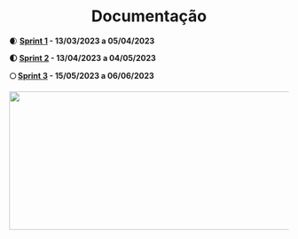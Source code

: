 <h1 align="center">Documentação</h1>

🌒 <a href="https://github.com/TerraSoftwarehouse/Documentacao/blob/Sprint1/README.md"> <b>Sprint 1</Strong><a/> - 13/03/2023 a 05/04/2023
<p>
🌓 <a href="https://github.com/TerraSoftwarehouse/Documentacao/blob/Sprint2/README.md"> <b> Sprint 2</Strong><a/> - 13/04/2023 a 04/05/2023
</p>
🌕 <a href="https://github.com/TerraSoftwarehouse/Documentacao/blob/Sprint3/README.md"> <b> Sprint 3</Strong><a/> - 15/05/2023 a 06/06/2023
<p>
</p>
<p>
<img src="https://github.com/TerraSoftwarehouse/Documentacao/blob/Sprint1/imagens/Logo.png" width="1600" height="250"/>
</p>
